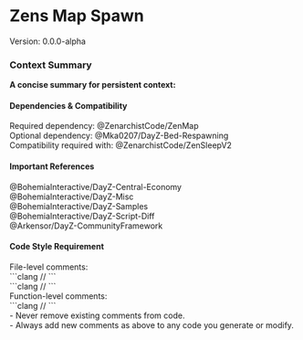 <h1>Zens Map Spawn</h1>
Version: 0.0.0-alpha

<h3>Context Summary</h3>
<b>A concise summary for persistent context:</b>

<h4>Dependencies & Compatibility</h4>
Required dependency: @ZenarchistCode/ZenMap<br />
Optional dependency: @Mka0207/DayZ-Bed-Respawning<br />
Compatibility required with: @ZenarchistCode/ZenSleepV2

<h4>Important References</h4>
@BohemiaInteractive/DayZ-Central-Economy<br />
@BohemiaInteractive/DayZ-Misc<br />
@BohemiaInteractive/DayZ-Samples<br />
@BohemiaInteractive/DayZ-Script-Diff<br />
@Arkensor/DayZ-CommunityFramework

<h4>Code Style Requirement</h4>
File-level comments:<br />
```clang // <Filename>```<br />
```clang // <Short description of what this file does>```<br />
Function-level comments:<br />
```clang // <Short description of what this function does>```<br />
- Never remove existing comments from code.<br />
- Always add new comments as above to any code you generate or modify.
